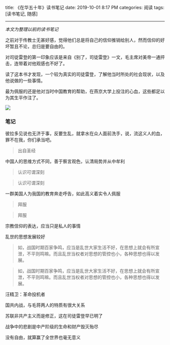 title: 《在华五十年》读书笔记
date: 2019-10-01 8:17 PM
categories: 阅读
tags: [读书笔记, 随感]


---

*本文为整理以前的读书笔记*

之前对于传教士无甚好感，觉得他们总是将自己的信仰推销给别人，然而信仰的好坏暂且不论，总归是要自由的。

对司徒雷登的第一印象应该是来自《别了，司徒雷登》一文，毛主席对美帝一通抨击，连带着对他观感也不好了。

读了这本书才发现，一个较为真实的司徒雷登，了解他当时所处的社会现状，以及他说做的一些事情。

最为佩服的还是他对当时中国教育的帮助，在燕京大学上投注的心血，这些都足以为其生平作注了。

<!--more-->

![](http://image.runjf.com/mweb/2019-10-02-15699994564737.jpg)

### 笔记

彼拉多见说也无济于事，反要生乱，就拿水在众人面前洗手，说，流这义人的血，罪不在我，你们承当吧。
> 出自圣经

中国人的思维方式不同，善于察言观色，认清局势并从中牟利
> 认识可谓深刻

> 认识可谓深刻

一群美国人为我国的教育奔走呼告，如此高义着实令人佩服
> 拜服

> 拜服

宗教信仰的表达，应当只是私人的事情

乱世的思想发展较好
> 如，战国时期百家争鸣，应当是乱世大家生活不好，在思想上就会有所宣泄，不平则鸣嘛。而且乱世当权者对思想的管控也小，各种思想也得以发展。

> 如，战国时期百家争鸣，应当是乱世大家生活不好，在思想上就会有所宣泄，不平则鸣嘛。而且乱世当权者对思想的管控也小，各种思想也得以发展。

汪精卫：革命投机者

国共内战，与毛蒋两人的特质有很大关系

苏联非共产主义而是修正，这在司徒雷登早已明了

战争中的悲剧是中产阶级的生命和财产毁灭殆尽

没有自由，就算赢了全世界也毫无意义
